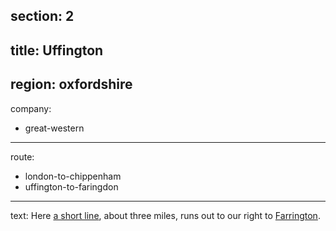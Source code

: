 section: 2
----
title: Uffington
----
region: oxfordshire
----
company:
- great-western
----
route:
- london-to-chippenham
- uffington-to-faringdon
----
text: Here [a short line](/routes/uffington-to-farrington), about three miles, runs out to our right to [Farrington](/stations/farrington).
